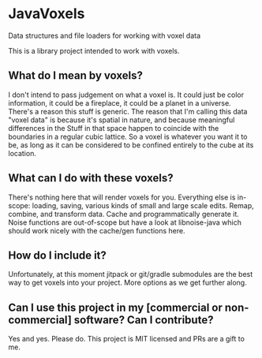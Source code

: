 # JavaVoxels
Data structures and file loaders for working with voxel data


This is a library project intended to work with voxels.

## What do I mean by voxels?

I don't intend to pass judgement on what a voxel is. It could just be color information, it could be a fireplace, it could be a planet in a universe. There's a reason this stuff is generic. The reason that I'm calling this data "voxel data" is because it's spatial in nature, and because meaningful differences in the Stuff in that space happen to coincide with the boundaries in a regular cubic lattice. So a voxel is whatever you want it to be, as long as it can be considered to be confined entirely to the cube at its location.

## What can I do with these voxels?

There's nothing here that will render voxels for you. Everything else is in-scope: loading, saving, various kinds of small and large scale edits. Remap, combine, and transform data. Cache and programmatically generate it. Noise functions are out-of-scope but have a look at libnoise-java which should work nicely with the cache/gen functions here.

## How do I include it?

Unfortunately, at this moment jitpack or git/gradle submodules are the best way to get voxels into your project. More options as we get further along.

## Can I use this project in my [commercial or non-commercial] software? Can I contribute?

Yes and yes. Please do. This project is MIT licensed and PRs are a gift to me.
